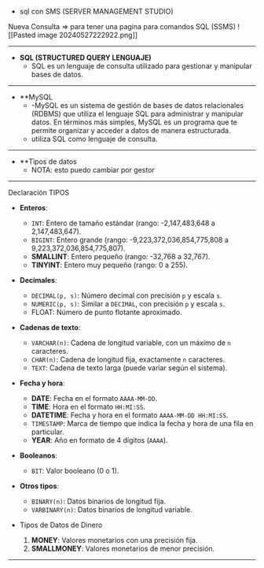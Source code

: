 - sql con SMS (SERVER MANAGEMENT STUDIO)


Nueva Consulta => para tener una pagina para comandos SQL (SSMS)
![[Pasted image 20240527222922.png]]


---

- **SQL (STRUCTURED QUERY LENGUAJE)**
	- SQL es un lenguaje de consulta utilizado para gestionar y manipular bases de datos.
---

- **MySQL 
	- -MySQL es un sistema de gestión de bases de datos relacionales (RDBMS) que utiliza el lenguaje SQL para administrar y manipular datos. En términos más simples, MySQL es un programa que te permite organizar y acceder a datos de manera estructurada.
	- utiliza SQL como lenguaje de consulta.
---

- **Tipos de datos
	- NOTA: esto puedo cambiar por gestor 

---
Declaración TIPOS 

- **Enteros**:
    
    - `INT`: Entero de tamaño estándar (rango: -2,147,483,648 a 2,147,483,647).
    - `BIGINT`: Entero grande (rango: -9,223,372,036,854,775,808 a 9,223,372,036,854,775,807).
    - **SMALLINT**: Entero pequeño (rango: -32,768 a 32,767).
    - **TINYINT**: Entero muy pequeño (rango: 0 a 255).
- **Decimales**:
    
    - `DECIMAL(p, s)`: Número decimal con precisión `p` y escala `s`.
    - `NUMERIC(p, s)`: Similar a `DECIMAL`, con precisión `p` y escala `s`.
    - FLOAT: Número de punto flotante aproximado. 
- **Cadenas de texto**:
    
    - `VARCHAR(n)`: Cadena de longitud variable, con un máximo de `n` caracteres.
    - `CHAR(n)`: Cadena de longitud fija, exactamente `n` caracteres.
    - `TEXT`: Cadena de texto larga (puede variar según el sistema).
- **Fecha y hora**:
    
    -  **DATE**: Fecha en el formato `AAAA-MM-DD`.
	- **TIME**: Hora en el formato `HH:MI:SS`.
	- **DATETIME**: Fecha y hora en el formato `AAAA-MM-DD HH:MI:SS`.
    - `TIMESTAMP`: Marca de tiempo que indica la fecha y hora de una fila en particular.
    - **YEAR**: Año en formato de 4 dígitos (`AAAA`).
- **Booleanos**:
    
    - `BIT`: Valor booleano (0 o 1).
- **Otros tipos**:
    
    - `BINARY(n)`: Datos binarios de longitud fija.
    - `VARBINARY(n)`: Datos binarios de longitud variable.

- Tipos de Datos de Dinero
	1. **MONEY**: Valores monetarios con una precisión fija.
	2. **SMALLMONEY**: Valores monetarios de menor precisión.


- ---

